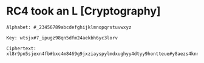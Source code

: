 # RC4 took an L [Cryptography]
```
Alphabet: #_23456789abcdefghijklmnopqrstuvwxyz

Key: wtsjx#7_ipugz98qn5dfm24aekbh6yc3lorv

Ciphertext: xl8r9pn5sjexn4fb#bxc4m8469g9jxziayspylmdxughyy4dtyy9hontteue#y8aezs4knnurienqdxrmc85#hhecs
```